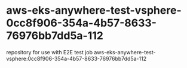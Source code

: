 # aws-eks-anywhere-test-vsphere-0cc8f906-354a-4b57-8633-76976bb7dd5a-112
repository for use with E2E test job aws-eks-anywhere-test-vsphere:0cc8f906-354a-4b57-8633-76976bb7dd5a-112
